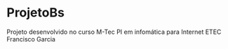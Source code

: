 # ProjetoBs
Projeto desenvolvido no curso M-Tec PI em infomática para Internet ETEC Francisco Garcia
